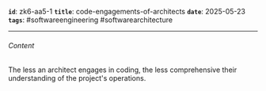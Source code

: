 **`id`**: zk6-aa5-1
**`title`**: code-engagements-of-architects
**`date`**: 2025-05-23
**`tags`**: #softwareengineering #softwarearchitecture

---

###### Content

The less an architect engages in coding, the less comprehensive their understanding of the project's operations.
